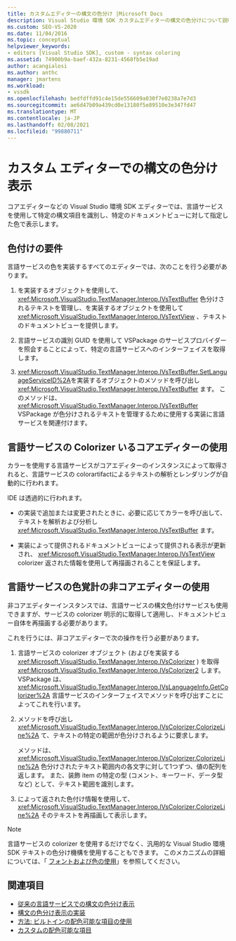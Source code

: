 ```yaml
---
title: カスタムエディターの構文の色分け |Microsoft Docs
description: Visual Studio 環境 SDK カスタムエディターの構文の色分けについて説明します。このエディターには、特定のドキュメントビューに指定された色が表示されます。
ms.custom: SEO-VS-2020
ms.date: 11/04/2016
ms.topic: conceptual
helpviewer_keywords:
- editors [Visual Studio SDK], custom - syntax coloring
ms.assetid: 74900b9a-baef-432a-8231-4568fb5e19ad
author: acangialosi
ms.author: anthc
manager: jmartens
ms.workload:
- vssdk
ms.openlocfilehash: bedfdffd91c4e15de556609a030f7e0238a7e7d3
ms.sourcegitcommit: ae6d47b09a439cd0e13180f5e89510e3e347fd47
ms.translationtype: MT
ms.contentlocale: ja-JP
ms.lasthandoff: 02/08/2021
ms.locfileid: "99880711"
---
```

# <a name="syntax-coloring-in-custom-editors"></a>カスタム エディターでの構文の色分け表示
コアエディターなどの Visual Studio 環境 SDK エディターでは、言語サービスを使用して特定の構文項目を識別し、特定のドキュメントビューに対して指定した色で表示します。

## <a name="colorization-requirements"></a>色付けの要件
 言語サービスの色を実装するすべてのエディターでは、次のことを行う必要があります。

1. を実装するオブジェクトを使用して、 <xref:Microsoft.VisualStudio.TextManager.Interop.IVsTextBuffer> 色分けされるテキストを管理し、を実装するオブジェクトを使用して <xref:Microsoft.VisualStudio.TextManager.Interop.IVsTextView> 、テキストのドキュメントビューを提供します。

2. 言語サービスの識別 GUID を使用して VSPackage のサービスプロバイダーを照会することによって、特定の言語サービスへのインターフェイスを取得します。

3. <xref:Microsoft.VisualStudio.TextManager.Interop.IVsTextBuffer.SetLanguageServiceID%2A>を実装するオブジェクトのメソッドを呼び出し <xref:Microsoft.VisualStudio.TextManager.Interop.IVsTextBuffer> ます。 このメソッドは、 <xref:Microsoft.VisualStudio.TextManager.Interop.IVsTextBuffer> VSPackage が色分けされるテキストを管理するために使用する実装に言語サービスを関連付けます。

## <a name="core-editor-usage-of-a-language-services-colorizer"></a>言語サービスの Colorizer いるコアエディターの使用
 カラーを使用する言語サービスがコアエディターのインスタンスによって取得されると、言語サービスの colorartifactによるテキストの解析とレンダリングが自動的に行われます。

 IDE は透過的に行われます。

- の実装で追加または変更されたときに、必要に応じてカラーを呼び出して、テキストを解析および分析し <xref:Microsoft.VisualStudio.TextManager.Interop.IVsTextBuffer> ます。

- 実装によって提供されるドキュメントビューによって提供される表示が更新され、 <xref:Microsoft.VisualStudio.TextManager.Interop.IVsTextView> colorizer 返された情報を使用して再描画されることを保証します。

## <a name="non-core-editor-usage-of-a-language-services-colorizer"></a>言語サービスの色覚計の非コアエディターの使用
 非コアエディターインスタンスでは、言語サービスの構文色付けサービスも使用できますが、サービスの colorizer 明示的に取得して適用し、ドキュメントビュー自体を再描画する必要があります。

 これを行うには、非コアエディターで次の操作を行う必要があります。

1. 言語サービスの colorizer オブジェクト (およびを実装する <xref:Microsoft.VisualStudio.TextManager.Interop.IVsColorizer> ) を取得 <xref:Microsoft.VisualStudio.TextManager.Interop.IVsColorizer2> します。 VSPackage は、 <xref:Microsoft.VisualStudio.TextManager.Interop.IVsLanguageInfo.GetColorizer%2A> 言語サービスのインターフェイスでメソッドを呼び出すことによってこれを行います。

2. メソッドを呼び出し <xref:Microsoft.VisualStudio.TextManager.Interop.IVsColorizer.ColorizeLine%2A> て、テキストの特定の範囲が色分けされるように要求します。

     メソッドは、 <xref:Microsoft.VisualStudio.TextManager.Interop.IVsColorizer.ColorizeLine%2A> 色分けされたテキスト範囲内の各文字に対して1つずつ、値の配列を返します。 また、装飾 item の特定の型 (コメント、キーワード、データ型など) として、テキスト範囲を識別します。

3. によって返された色付け情報を使用して、 <xref:Microsoft.VisualStudio.TextManager.Interop.IVsColorizer.ColorizeLine%2A> そのテキストを再描画して表示します。

> [!NOTE]
> 言語サービスの colorizer を使用するだけでなく、汎用的な Visual Studio 環境 SDK テキストの色分け機構を使用することもできます。 このメカニズムの詳細については、「 [フォントおよび色の使用](/previous-versions/visualstudio/visual-studio-2015/extensibility/using-fonts-and-colors?preserve-view=true&view=vs-2015)」を参照してください。

## <a name="see-also"></a>関連項目

- [従来の言語サービスでの構文の色分け表示](../extensibility/internals/syntax-coloring-in-a-legacy-language-service.md)
- [構文の色分け表示の実装](../extensibility/internals/implementing-syntax-coloring.md)
- [方法: ビルトインの配色可能な項目の使用](../extensibility/internals/how-to-use-built-in-colorable-items.md)
- [カスタムの配色可能な項目](../extensibility/internals/custom-colorable-items.md)